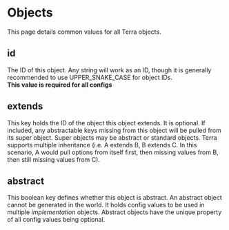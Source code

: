 # Objects

This page details common values for all Terra objects.

## id

The ID of this object. Any string will work as an ID, though it is generally recommended to use UPPER_SNAKE_CASE for
object IDs.  
**This value is required for all configs**

## extends

This key holds the ID of the object this object extends. It is optional. If included, any abstractable keys
missing from this object will be pulled from its super object. Super objects may be abstract or standard objects.
Terra supports multiple inheritance (i.e. A extends B, B extends C. In this scenario, A would pull options from
itself first, then missing values from B, then still missing values from C).

## abstract

This boolean key defines whether this object is abstract. An abstract object cannot be generated in the world. It holds
config values to be used in multiple _implementation_ objects. Abstract objects have the unique property of all config
values being optional.
